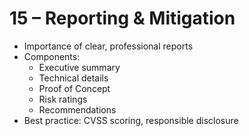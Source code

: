 # 15 – Reporting & Mitigation

- Importance of clear, professional reports  
- Components:
  - Executive summary
  - Technical details
  - Proof of Concept
  - Risk ratings
  - Recommendations  
- Best practice: CVSS scoring, responsible disclosure
